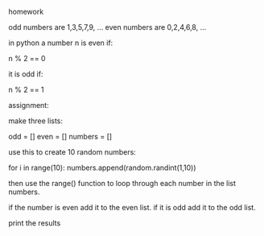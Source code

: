homework

odd numbers are 1,3,5,7,9, ...
even numbers are 0,2,4,6,8, ...

 in python a number n is even if:
 
 n % 2 == 0
 
 it is odd if:
 
 n % 2 == 1
 
 assignment:
 
 make three lists:
 
odd = []
even = [] 
numbers = []

use this to create 10 random numbers:

for i in range(10):
  numbers.append(random.randint(1,10))
  
then use the range() function to loop
through each number in the list numbers. 

if the number is even
add it to the even list. if it is odd
add it to the odd list.

print the results
